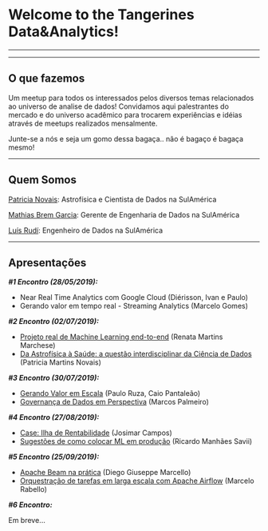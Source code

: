 # Welcome to the Tangerines Data&Analytics!
------------------------------------
------------------------------------

## O que fazemos

Um meetup para todos os interessados pelos diversos temas relacionados ao universo de analise de dados! Convidamos aqui palestrantes do mercado e do universo acadêmico para trocarem experiências e idéias através de meetups realizados mensalmente.

Junte-se a nós e seja um gomo dessa bagaça.. não é bagaço é bagaça mesmo!

-----------------------------------
## Quem Somos
[Patricia Novais](https://www.linkedin.com/in/patricianovais/): Astrofísica e Cientista de Dados na SulAmérica

[Mathias Brem Garcia](https://www.linkedin.com/in/mathiasbremgarcia/): Gerente de Engenharia de Dados na SulAmérica

[Luís Rudí](https://www.linkedin.com/in/luisrudi/): Engenheiro de Dados na SulAmérica

-----------------------------------
## **Apresentações**
***#1 Encontro (28/05/2019):***
* Near Real Time Analytics com Google Cloud (Diérisson, Ivan e Paulo)
* Gerando valor em tempo real - Streaming Analytics (Marcelo Gomes) 

***#2 Encontro (02/07/2019):***
* [Projeto real de Machine Learning end-to-end](https://github.com/pnovais/Data_Tangerines/blob/master/Apresenta%C3%A7%C3%B5es/Projeto%20de%20Machine%20Learning%20do%20zero.ppsx) (Renata Martins Marchese)
* [Da Astrofísica à Saúde: a questão interdisciplinar da Ciência de Dados](https://github.com/pnovais/Tangerines-Data-Analytics/blob/master/Apresenta%C3%A7%C3%B5es/Da_Astrofisica_a_Saude.pdf) (Patricia Martins Novais)

***#3 Encontro (30/07/2019):***
* [Gerando Valor em Escala](https://github.com/pnovais/Tangerines-Data-Analytics/blob/master/Apresenta%C3%A7%C3%B5es/Gerando_Valor_em_Dados_Ruza_Pantaleao.pdf) (Paulo Ruza, Caio Pantaleão)
* [Governança de Dados em Perspectiva](https://github.com/pnovais/Tangerines-Data-Analytics/blob/master/Apresenta%C3%A7%C3%B5es/Governanca_Dados_em_Perspectiva_Palmeiro.pdf) (Marcos Palmeiro)



***#4 Encontro (27/08/2019):***
* [Case: Ilha de Rentabilidade](https://github.com/pnovais/Tangerines-Data-Analytics/blob/master/Apresenta%C3%A7%C3%B5es/Ilha_Rentabilidade.pdf) (Josimar Campos)
* [Sugestões de como colocar ML em produção](https://github.com/pnovais/Tangerines-Data-Analytics/blob/master/Apresenta%C3%A7%C3%B5es/como_colocar_ML_producao.pdf) (Ricardo Manhães Savii)


***#5 Encontro (25/09/2019):***
* [Apache Beam na prática](https://github.com/pnovais/Tangerines-Data-Analytics/blob/master/Apresenta%C3%A7%C3%B5es/Apache_Beam_na_vida_real_Diego_Marcello.pdf) (Diego Giuseppe Marcello)
* [Orquestração de tarefas em larga escala com Apache Airflow](https://github.com/pnovais/Tangerines-Data-Analytics/blob/master/Apresenta%C3%A7%C3%B5es/Orquestracao_com_Apache_AirFlow_Marcelo_Rabello.pdf) (Marcelo Rabello)


***#6 Encontro:***

Em breve...
